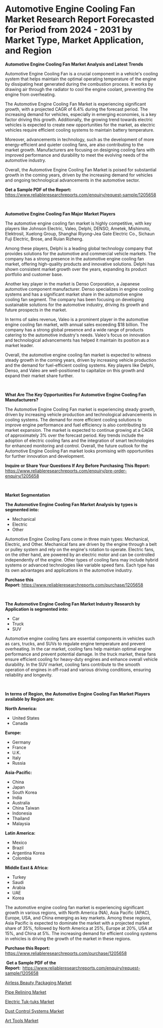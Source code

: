 <p><h1>Automotive Engine Cooling Fan Market Research Report Forecasted for Period from 2024 -  2031 by Market Type, Market Application, and Region</h1></p><p><strong>Automotive Engine Cooling Fan Market Analysis and Latest Trends</strong></p>
<p><p>Automotive Engine Cooling Fan is a crucial component in a vehicle's cooling system that helps maintain the optimal operating temperature of the engine by dissipating heat generated during the combustion process. It works by drawing air through the radiator to cool the engine coolant, preventing the engine from overheating.</p><p>The Automotive Engine Cooling Fan Market is experiencing significant growth, with a projected CAGR of 6.4% during the forecast period. The increasing demand for vehicles, especially in emerging economies, is a key factor driving this growth. Additionally, the growing trend towards electric vehicles is expected to create new opportunities for the market, as electric vehicles require efficient cooling systems to maintain battery temperature.</p><p>Moreover, advancements in technology, such as the development of more energy-efficient and quieter cooling fans, are also contributing to the market growth. Manufacturers are focusing on designing cooling fans with improved performance and durability to meet the evolving needs of the automotive industry.</p><p>Overall, the Automotive Engine Cooling Fan Market is poised for substantial growth in the coming years, driven by the increasing demand for vehicles and ongoing technological advancements in the automotive sector.</p></p>
<p><strong>Get a Sample PDF of the Report:&nbsp;</strong> <a href="https://www.reliableresearchreports.com/enquiry/request-sample/1205658">https://www.reliableresearchreports.com/enquiry/request-sample/1205658</a></p>
<p>&nbsp;</p>
<p><strong>Automotive Engine Cooling Fan Major Market Players</strong></p>
<p><p>The automotive engine cooling fan market is highly competitive, with key players like Johnson Electric, Valeo, Delphi, DENSO, Ametek, Mishimoto, Elektrosil, Xuelong Group, Shanghai Riyong-Jea Gate Electric Co., Sichaun Fuji Electric, Brose, and Ruian Rizheng. </p><p>Among these players, Delphi is a leading global technology company that provides solutions for the automotive and commercial vehicle markets. The company has a strong presence in the automotive engine cooling fan market, offering high-quality products and innovative solutions. Delphi has shown consistent market growth over the years, expanding its product portfolio and customer base.</p><p>Another key player in the market is Denso Corporation, a Japanese automotive component manufacturer. Denso specializes in engine cooling systems and has a significant market share in the automotive engine cooling fan segment. The company has been focusing on developing sustainable solutions for the automotive industry, driving its growth and future prospects in the market.</p><p>In terms of sales revenue, Valeo is a prominent player in the automotive engine cooling fan market, with annual sales exceeding $18 billion. The company has a strong global presence and a wide range of products catering to the automotive industry's needs. Valeo's focus on innovation and technological advancements has helped it maintain its position as a market leader.</p><p>Overall, the automotive engine cooling fan market is expected to witness steady growth in the coming years, driven by increasing vehicle production and the demand for fuel-efficient cooling systems. Key players like Delphi, Denso, and Valeo are well-positioned to capitalize on this growth and expand their market share further.</p></p>
<p>&nbsp;</p>
<p><strong>What Are The Key Opportunities For Automotive Engine Cooling Fan Manufacturers?</strong></p>
<p><p>The Automotive Engine Cooling Fan market is experiencing steady growth, driven by increasing vehicle production and technological advancements in cooling systems. The demand for more efficient cooling solutions to improve engine performance and fuel efficiency is also contributing to market expansion. The market is expected to continue growing at a CAGR of approximately 3% over the forecast period. Key trends include the adoption of electric cooling fans and the integration of smart technologies for enhanced monitoring and control. Overall, the future outlook for the Automotive Engine Cooling Fan market looks promising with opportunities for further innovation and development.</p></p>
<p><strong>Inquire or Share Your Questions If Any Before Purchasing This Report:</strong> <a href="https://www.reliableresearchreports.com/enquiry/pre-order-enquiry/1205658">https://www.reliableresearchreports.com/enquiry/pre-order-enquiry/1205658</a></p>
<p>&nbsp;</p>
<p><strong>Market Segmentation</strong></p>
<p><strong>The Automotive Engine Cooling Fan Market Analysis by types is segmented into:</strong></p>
<p><ul><li>Mechanical</li><li>Electric</li><li>Other</li></ul></p>
<p><p>Automotive Engine Cooling Fans come in three main types: Mechanical, Electric, and Other. Mechanical fans are driven by the engine through a belt or pulley system and rely on the engine's rotation to operate. Electric fans, on the other hand, are powered by an electric motor and can be controlled independently of the engine. Other types of cooling fans may include hybrid systems or advanced technologies like variable speed fans. Each type has its own advantages and applications in the automotive industry.</p></p>
<p><strong>Purchase this Report:&nbsp;</strong><a href="https://www.reliableresearchreports.com/purchase/1205658">https://www.reliableresearchreports.com/purchase/1205658</a></p>
<p>&nbsp;</p>
<p><strong>The Automotive Engine Cooling Fan Market Industry Research by Application is segmented into:</strong></p>
<p><ul><li>Car</li><li>Truck</li><li>SUV</li></ul></p>
<p><p>Automotive engine cooling fans are essential components in vehicles such as cars, trucks, and SUVs to regulate engine temperature and prevent overheating. In the car market, cooling fans help maintain optimal engine performance and prevent potential damage. In the truck market, these fans ensure efficient cooling for heavy-duty engines and enhance overall vehicle durability. In the SUV market, cooling fans contribute to the smooth operation of engines in off-road and various driving conditions, ensuring reliability and longevity.</p></p>
<p>&nbsp;</p>
<p><strong>In terms of Region, the Automotive Engine Cooling Fan Market Players available by Region are:</strong></p>
<p>
    <p> <strong> North America: </strong>
        <ul>
            <li>United States</li>
            <li>Canada</li>
        </ul>
        </p> 
    <p> <strong> Europe: </strong>
        <ul>
            <li>Germany</li>
            <li>France</li>
            <li>U.K.</li>
            <li>Italy</li>
            <li>Russia</li>
        </ul>
        </p> 
    <p> <strong> Asia-Pacific: </strong>
        <ul>
            <li>China</li>
            <li>Japan</li>
            <li>South Korea</li>
            <li>India</li>
            <li>Australia</li>
            <li>China Taiwan</li>
            <li>Indonesia</li>
            <li>Thailand</li>
            <li>Malaysia</li>
        </ul>
        </p> 
    <p> <strong> Latin America: </strong>
        <ul>
            <li>Mexico</li>
            <li>Brazil</li>
            <li>Argentina Korea</li>
            <li>Colombia</li>
        </ul>
        </p> 
    <p> <strong> Middle East & Africa: </strong>
        <ul>
            <li>Turkey</li>
            <li>Saudi</li>
            <li>Arabia</li>
            <li>UAE</li>
            <li>Korea</li>
        </ul>
    </p>
    </p>
<p><p>The automotive engine cooling fan market is experiencing significant growth in various regions, with North America (NA), Asia Pacific (APAC), Europe, USA, and China emerging as key markets. Among these regions, Asia Pacific is expected to dominate the market with a projected market share of 35%, followed by North America at 25%, Europe at 20%, USA at 15%, and China at 5%. The increasing demand for efficient cooling systems in vehicles is driving the growth of the market in these regions.</p></p>
<p><strong>Purchase this Report: </strong><a href="https://www.reliableresearchreports.com/purchase/1205658">https://www.reliableresearchreports.com/purchase/1205658</a></p>
<p>&nbsp;<strong>Get a Sample PDF of the Report:&nbsp;&nbsp;</strong><a href="https://www.reliableresearchreports.com/enquiry/request-sample/1205658">https://www.reliableresearchreports.com/enquiry/request-sample/1205658</a></p>
<p><strong></strong></p>
<p><p><a href="https://github.com/mbisetmhermsr/Market-Research-Report-List-1/blob/main/airless-beauty-packaging-market.md">Airless Beauty Packaging Market</a></p><p><a href="https://medium.com/@lauragriffin12/pipe-relining-market-exploring-market-share-market-trends-and-future-growth-1a16bb71736f">Pipe Relining Market</a></p><p><a href="https://github.com/santosh758595/Market-Research-Report-List-3/blob/main/electric-tuk-tuks-market.md">Electric Tuk-tuks Market</a></p><p><a href="https://medium.com/@lauragriffin12/dust-control-systems-market-comprehensive-assessment-by-type-application-and-geography-790a61e6df08">Dust Control Systems Market</a></p><p><a href="https://medium.com/@lauragriffin12/art-tools-market-insight-market-trends-growth-forecasted-from-2024-to-2031-edc81a44f529">Art Tools Market</a></p></p>